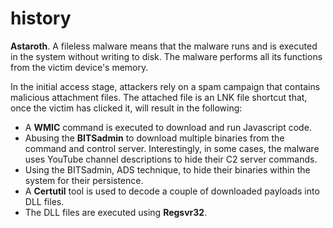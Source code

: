# history
**Astaroth**. A fileless malware means that the malware runs and is executed in the system without writing to disk. The malware performs all its functions from the victim device's memory.

In the initial access stage, attackers rely on a spam campaign that contains malicious attachment files. The attached file is an LNK file shortcut that, once the victim has clicked it, will result in the following:

*   A **WMIC** command is executed to download and run Javascript code.
*   Abusing the **BITSadmin** to download multiple binaries from the command and control server. Interestingly, in some cases, the malware uses YouTube channel descriptions to hide their C2 server commands.
*   Using the BITSadmin, ADS technique, to hide their binaries within the system for their persistence.
*   A **Certutil** tool is used to decode a couple of downloaded payloads into DLL files.
*   The DLL files are executed using **Regsvr32**.